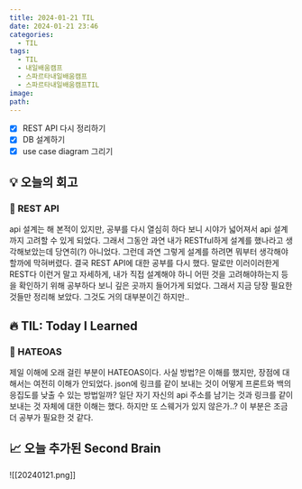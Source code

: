 ```yaml
---
title: 2024-01-21 TIL
date: 2024-01-21 23:46
categories:
  - TIL
tags:
  - TIL
  - 내일배움캠프
  - 스파르타내일배움캠프
  - 스파르타내일배움캠프TIL
image: 
path:
---
```


- [x] REST API 다시 정리하기
- [x] DB 설계하기
- [x] use case diagram 그리기

## 💡 오늘의 회고
### 👀 REST API
api 설계는 해 본적이 있지만, 공부를 다시 열심히 하다 보니 시야가 넓어져서 api 설계까지 고려할 수 있게 되었다. 그래서 그동안 과연 내가 RESTful하게 설계를 했나라고 생각해보았는데 당연히(?) 아니었다. 그런데 과연 그렇게 설계를 하려면 뭐부터 생각해야 할까에 막혀버렸다. 결국 REST API에 대한 공부를 다시 했다. 말로만 이러이러한게 REST다 이런거 말고 자세하게, 내가 직접 설계해야 하니 어떤 것을 고려해야하는지 등을 확인하기 위해 공부하다 보니 깊은 곳까지 들어가게 되었다. 그래서 지금 당장 필요한 것들만 정리해 보았다. 그것도 거의 대부분이긴 하지만..


## 🔥 TIL: Today I Learned
### 👀 HATEOAS
제일 이해에 오래 걸린 부분이 HATEOAS이다. 사실 방법?은 이해를 했지만, 장점에 대해서는 여전히 이해가 안되었다. json에 링크를 같이 보내는 것이 어떻게 프론트와 백의 응집도를 낮출 수 있는 방법일까? 일단 자기 자신의 api 주소를 남기는 것과 링크를 같이 보내는 것 자체에 대한 이해는 했다. 하지만 또 스웨거가 있지 않은가..? 이 부분은 조금 더 공부가 필요한 것 같다.

## 📈 오늘 추가된 Second Brain
![[20240121.png]]